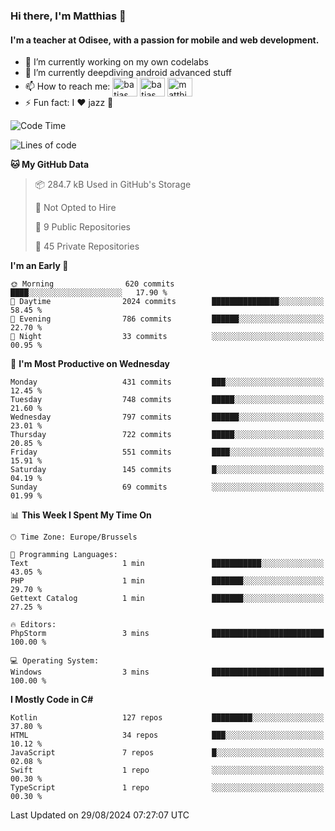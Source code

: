 ### Hi there, I'm Matthias 👋

#### I'm a teacher at Odisee, with a passion for mobile and web development.

- 🔭 I’m currently working on my own codelabs
- 🌱 I’m currently deepdiving android advanced stuff
- 📫 How to reach me: <a href="https://dev.to/batjas" target="_blank"><img align="center" src="https://raw.githubusercontent.com/rahuldkjain/github-profile-readme-generator/master/src/images/icons/Social/devto.svg" alt="batjas" height="30" width="40" /></a>
<a href="https://twitter.com/batjas" target="_blank"><img align="center" src="https://raw.githubusercontent.com/rahuldkjain/github-profile-readme-generator/master/src/images/icons/Social/twitter.svg" alt="batjas" height="30" width="40" /></a>
<a href="https://linkedin.com/in/matthiasdruwé" target="_blank"><img align="center" src="https://raw.githubusercontent.com/rahuldkjain/github-profile-readme-generator/master/src/images/icons/Social/linked-in-alt.svg" alt="matthiasdruwé" height="30" width="40" /></a>
- ⚡ Fun fact: I ❤ jazz 🎷


<!--START_SECTION:waka-->
![Code Time](http://img.shields.io/badge/Code%20Time-1%2C258%20hrs%2022%20mins-blue)

![Lines of code](https://img.shields.io/badge/From%20Hello%20World%20I%27ve%20Written-5.0%20million%20lines%20of%20code-blue)

**🐱 My GitHub Data** 

> 📦 284.7 kB Used in GitHub's Storage 
 > 
> 🚫 Not Opted to Hire
 > 
> 📜 9 Public Repositories 
 > 
> 🔑 45 Private Repositories 
 > 
**I'm an Early 🐤** 

```text
🌞 Morning                620 commits         ████░░░░░░░░░░░░░░░░░░░░░   17.90 % 
🌆 Daytime                2024 commits        ███████████████░░░░░░░░░░   58.45 % 
🌃 Evening                786 commits         ██████░░░░░░░░░░░░░░░░░░░   22.70 % 
🌙 Night                  33 commits          ░░░░░░░░░░░░░░░░░░░░░░░░░   00.95 % 
```
📅 **I'm Most Productive on Wednesday** 

```text
Monday                   431 commits         ███░░░░░░░░░░░░░░░░░░░░░░   12.45 % 
Tuesday                  748 commits         █████░░░░░░░░░░░░░░░░░░░░   21.60 % 
Wednesday                797 commits         ██████░░░░░░░░░░░░░░░░░░░   23.01 % 
Thursday                 722 commits         █████░░░░░░░░░░░░░░░░░░░░   20.85 % 
Friday                   551 commits         ████░░░░░░░░░░░░░░░░░░░░░   15.91 % 
Saturday                 145 commits         █░░░░░░░░░░░░░░░░░░░░░░░░   04.19 % 
Sunday                   69 commits          ░░░░░░░░░░░░░░░░░░░░░░░░░   01.99 % 
```


📊 **This Week I Spent My Time On** 

```text
🕑︎ Time Zone: Europe/Brussels

💬 Programming Languages: 
Text                     1 min               ███████████░░░░░░░░░░░░░░   43.05 % 
PHP                      1 min               ███████░░░░░░░░░░░░░░░░░░   29.70 % 
Gettext Catalog          1 min               ███████░░░░░░░░░░░░░░░░░░   27.25 % 

🔥 Editors: 
PhpStorm                 3 mins              █████████████████████████   100.00 % 

💻 Operating System: 
Windows                  3 mins              █████████████████████████   100.00 % 
```

**I Mostly Code in C#** 

```text
Kotlin                   127 repos           █████████░░░░░░░░░░░░░░░░   37.80 % 
HTML                     34 repos            ███░░░░░░░░░░░░░░░░░░░░░░   10.12 % 
JavaScript               7 repos             █░░░░░░░░░░░░░░░░░░░░░░░░   02.08 % 
Swift                    1 repo              ░░░░░░░░░░░░░░░░░░░░░░░░░   00.30 % 
TypeScript               1 repo              ░░░░░░░░░░░░░░░░░░░░░░░░░   00.30 % 
```




 Last Updated on 29/08/2024 07:27:07 UTC
<!--END_SECTION:waka-->
